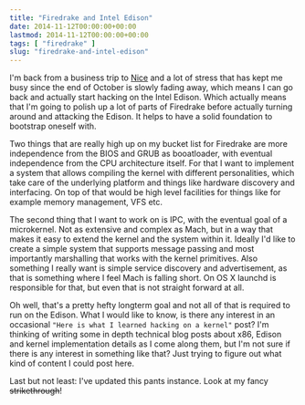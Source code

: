 ```yaml
---
title: "Firedrake and Intel Edison"
date: 2014-11-12T00:00:00+00:00
lastmod: 2014-11-12T00:00:00+00:00
tags: [ "firedrake" ]
slug: "firedrake-and-intel-edison"
---
```


I'm back from a business trip to [Nice](http://f.cl.ly/items/2O3c3i1L0W1T2k1X082r/IMG_0622.JPG) and a lot of stress that has kept me busy since the end of October is slowly fading away, which means I can go back and actually start hacking on the Intel Edison. Which actually means that I'm going to polish up a lot of parts of Firedrake before actually turning around and attacking the Edison. It helps to have a solid foundation to bootstrap oneself with.

Two things that are really high up on my bucket list for Firedrake are more independence from the BIOS and GRUB as booatloader, with eventual independence from the CPU architecture itself. For that I want to implement a system that allows compiling the kernel with different personalities, which take care of the underlying platform and things like hardware discovery and interfacing. On top of that would be high level facilities for things like for example memory management, VFS etc.

The second thing that I want to work on is IPC, with the eventual goal of a microkernel. Not as extensive and complex as Mach, but in a way that makes it easy to extend the kernel and the system within it. Ideally I'd like to create a simple system that supports message passing and most importantly marshalling that works with the kernel primitives. Also something I really want is simple service discovery and advertisement, as that is something where I feel Mach is falling short. On OS X launchd is responsible for that, but even that is not straight forward at all.

Oh well, that's a pretty hefty longterm goal and not all of that is required to run on the Edison. What I would like to know, is there any interest in an occasional `"Here is what I learned hacking on a kernel"` post? I'm thinking of writing some in depth technical blog posts about x86, Edison and kernel implementation details as I come along them, but I'm not sure if there is any interest in something like that? Just trying to figure out what kind of content I could post here.

Last but not least: I've updated this pants instance. Look at my fancy ~~strikethrough~~!
